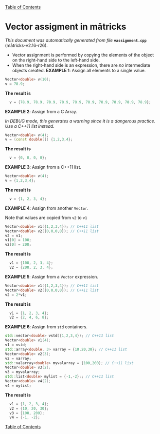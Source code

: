 
[Table of Contents](README.md)


# Vector assigment in mātricks
_This document was automatically generated from file_ **`vassignment.cpp`** (mātricks-v2.16-r26).

* Vector assignment is performed by copying the elements of the object on the right-hand side to the left-hand side.
* When the right-hand side is an expression, there are _no_ intermediate objects created.
**EXAMPLE 1**: Assign all elements to a single value.
```C++
Vector<double> v(10);
v = 78.9;
```
**The result is**
```C++
  v = {78.9, 78.9, 78.9, 78.9, 78.9, 78.9, 78.9, 78.9, 78.9, 78.9}; 
```


**EXAMPLE 2**: Assign from a C Array.

_In DEBUG mode, this generates a warning since it is a dangerous practice. Use a C++11 list instead._
```C++
Vector<double> v(4);
v = (const double[]) {1,2,3,4};
```
**The result is**
```C++
  v = {0, 0, 0, 0}; 
```

**EXAMPLE 3**: Assign from a C++11 list.
```C++
Vector<double> v(4);
v = {1,2,3,4};
```
**The result is**
```C++
  v = {1, 2, 3, 4}; 
```

**EXAMPLE 4**: Assign from another `Vector`.

Note that values are copied from `v2` to `v1`
```C++
Vector<double> v1({1,2,3,4}); // C++11 list
Vector<double> v2({0,0,0,0}); // C++11 list
v2 = v1;
v1[0] = 100;
v2[0] = 200;
```
**The result is**
```C++
  v1 = {100, 2, 3, 4}; 
  v2 = {200, 2, 3, 4}; 
```

**EXAMPLE 5**: Assign from a `Vector` expression.
```C++
Vector<double> v1({1,2,3,4}); // C++11 list
Vector<double> v2({0,0,0,0}); // C++11 list
v2 = 2*v1;
```
**The result is**
```C++
  v1 = {1, 2, 3, 4}; 
  v2 = {2, 4, 6, 8}; 
```

**EXAMPLE 6**: Assign from `std` containers.
```C++
std::vector<double> vstd({1,2,3,4}); // C++11 list
Vector<double> v1(4);
v1 = vstd;
std::array<double, 3> varray = {10,20,30}; // C++11 list
Vector<double> v2(3);
v2 = varray;
std::valarray<double> myvalarray = {100,200}; // C++11 list
Vector<double> v3(2);
v3 = myvalarray;
std::list<double> mylist = {-1,-2};; // C++11 list
Vector<double> v4(2);
v4 = mylist;
```
**The result is**
```C++
  v1 = {1, 2, 3, 4}; 
  v2 = {10, 20, 30}; 
  v3 = {100, 200}; 
  v4 = {-1, -2}; 
```


[Table of Contents](README.md)
